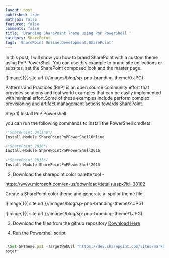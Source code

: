 ```yaml
---
layout: post
published: true
mathjax: false
featured: false
comments: false
title: 'Branding SharePoint Theme using PnP PowerShell '
category: SharePoint
tags: 'SharePoint Online,Development,SharePoint'
---
```

In this post, I will show you how to brand SharePoint with a custom theme using PnP PowerShell. You can use this example to brand site collections or subsites, set the SharePoint composed look and the master page.

![Image]({{ site.url }}/images/blog/sp-pnp-branding-theme/0.JPG)

Patterns and Practices (PnP) is an open source community effort that provides solutions and real world examples that can be easily implemented with minimal effort.Some of these examples include perform complex provisioning and artifact management actions towards SharePoint.


Step 1) Install PnP Powershell

you can run the following commands to install the PowerShell cmdlets:

```javascript
/*SharePoint Online*/
Install-Module SharePointPnPPowerShellOnline

/*SharePoint 2016*/
Install-Module SharePointPnPPowerShell2016

/*SharePoint 2013*/	
Install-Module SharePointPnPPowerShell2013

```

2) Download the sharepoint color palette tool -

https://www.microsoft.com/en-us/download/details.aspx?id=38182

Create a SharePoint color theme and generate a .spolor theme file.

![Image]({{ site.url }}/images/blog/sp-pnp-branding-theme/2.JPG)

![Image]({{ site.url }}/images/blog/sp-pnp-branding-theme/1.JPG)

3) Download the files from the github repository
<a href="https://github.com/ldsouza/Pnp-SharePoint-Branding/tree/master/Set%20SharePoint%20Theme">Download Here</a>

4) Run the Powershell script

```javascript

.\Set-SPTheme.ps1 -TargetWebUrl "https://dev.sharepoint.com/sites/marketing" -MasterUrl "seattle.m
aster"

```
